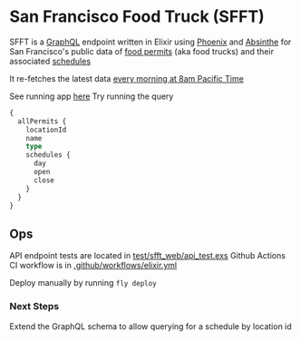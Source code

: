 # San Francisco Food Truck (SFFT)
SFFT is a [GraphQL](https://graphql.org/learn/) endpoint written in Elixir using [Phoenix](https://hexdocs.pm/phoenix/overview.html) and [Absinthe](https://hexdocs.pm/absinthe/overview.html) for San Francisco's public data of [food permits](https://data.sfgov.org/Economy-and-Community/Mobile-Food-Facility-Permit/rqzj-sfat/about_data) (aka food trucks) and their associated [schedules](https://data.sfgov.org/Economy-and-Community/Mobile-Food-Schedule/jjew-r69b/about_data)

It re-fetches the latest data [every morning at 8am Pacific Time](https://github.com/lokilow/sfft/blob/main/lib/sfft/data_fetcher.ex#L6) 

See running app [here](https://sfft.fly.dev/graphiql)
Try running the query 
```graphQL
{
  allPermits {
    locationId
    name
    type
    schedules {
      day
      open
      close
    }
  }
}
```

## Ops
API endpoint tests are located in [test/sfft_web/api_test.exs](https://github.com/lokilow/sfft/blob/main/test/sfft_web/api_test.exs)
Github Actions CI workflow is in [.github/workflows/elixir.yml](https://github.com/lokilow/sfft/blob/main/.github/workflows/elixir.yml)

Deploy manually by running `fly deploy`

### Next Steps
Extend the GraphQL schema to allow querying for a schedule by location id
